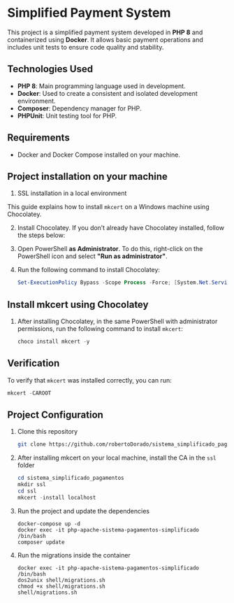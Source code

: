 # Simplified Payment System

This project is a simplified payment system developed in **PHP 8** and containerized using **Docker**. It allows basic payment operations and includes unit tests to ensure code quality and stability.

## Technologies Used

- **PHP 8**: Main programming language used in development.
- **Docker**: Used to create a consistent and isolated development environment.
- **Composer**: Dependency manager for PHP.
- **PHPUnit**: Unit testing tool for PHP.

## Requirements

- Docker and Docker Compose installed on your machine.

## Project installation on your machine

1. SSL installation in a local environment

This guide explains how to install `mkcert` on a Windows machine using Chocolatey.

2. Install Chocolatey. If you don’t already have Chocolatey installed, follow the steps below:

3. Open PowerShell **as Administrator**. To do this, right-click on the PowerShell icon and select **"Run as administrator"**.
4. Run the following command to install Chocolatey:

    ```powershell
    Set-ExecutionPolicy Bypass -Scope Process -Force; [System.Net.ServicePointManager]::SecurityProtocol = [System.Net.ServicePointManager]::SecurityProtocol -bor 3072; iex ((New-Object System.Net.WebClient).DownloadString('https://community.chocolatey.org/install.ps1'))
    ```

## Install mkcert using Chocolatey

1. After installing Chocolatey, in the same PowerShell with administrator permissions, run the following command to install `mkcert`:

    ```powershell
    choco install mkcert -y
    ```

## Verification

To verify that `mkcert` was installed correctly, you can run:

   ```powershell
   mkcert -CAROOT
   ```

## Project Configuration

1. Clone this repository

   ```bash
   git clone https://github.com/robertoDorado/sistema_simplificado_pagamentos.git
   ```

2. After installing mkcert on your local machine, install the CA in the `ssl` folder

   ```powershell
   cd sistema_simplificado_pagamentos
   mkdir ssl
   cd ssl
   mkcert -install localhost
   ```

3. Run the project and update the dependencies

   ```docker
   docker-compose up -d
   docker exec -it php-apache-sistema-pagamentos-simplificado /bin/bash
   composer update
   ```

4. Run the migrations inside the container

   ```docker
   docker exec -it php-apache-sistema-pagamentos-simplificado /bin/bash
   dos2unix shell/migrations.sh
   chmod +x shell/migrations.sh
   shell/migrations.sh
